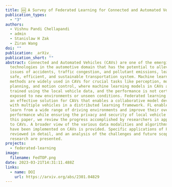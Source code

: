 ```yaml
---
title: 🆕 A Survey of Federated Learning for Connected and Automated Vehicles
publication_types:
  - "3"
authors:
  - Vishnu Pandi Chellapandi
  - admin
  - Stanislaw H Zak
  - Ziran Wang
doi: ""
publication: _arXiv_
publication_short: ""
abstract: Connected and Automated Vehicles (CAVs) are one of the emerging
  technologies in the automotive domain that has the potential to alleviate the
  issues of accidents, traffic congestion, and pollutant emissions, leading to a
  safe, efficient, and sustainable transportation system. Machine learning-based
  methods are widely used in CAVs for crucial tasks like perception, motion
  planning, and motion control, where machine learning models in CAVs are solely
  trained using the local vehicle data, and the performance is not certain when
  exposed to new environments or unseen conditions. Federated learning (FL) is
  an effective solution for CAVs that enables a collaborative model development
  with multiple vehicles in a distributed learning framework. FL enables CAVs to
  learn from a wide range of driving environments and improve their overall
  performance while ensuring the privacy and security of local vehicle data. In
  this paper, we review the progress accomplished by researchers in applying FL
  to CAVs. A broader view of the various data modalities and algorithms that
  have been implemented on CAVs is provided. Specific applications of FL are
  reviewed in detail, and an analysis of the challenges and future scope of
  research are presented.
projects:
  - federated-learning
image:
  filename: FedTOP.png
date: 2023-03-21T14:31:11.488Z
links:
  - name: DOI
    url: https://arxiv.org/abs/2301.04829
---
```

